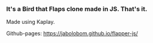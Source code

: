 ### It's a Bird that Flaps clone made in JS. That's it.

Made using Kaplay.

Github-pages: https://jabolobom.github.io/flapper-js/
